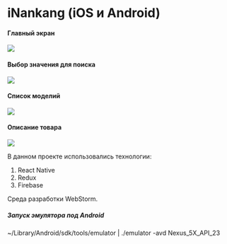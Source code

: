 # iNankang (iOS и Android)

<h4>Главный экран</h4>
<p align="left">
  <img src="https://firebasestorage.googleapis.com/v0/b/nankang-78d26.appspot.com/o/git%2F1.png?alt=media&token=27a03fd5-0099-4003-8dab-80b22ae518cf">
</p>

<h4>Выбор значения для поиска</h4>
<p align="left">
  <img src="https://firebasestorage.googleapis.com/v0/b/nankang-78d26.appspot.com/o/git%2F2.png?alt=media&token=3ce18270-63a6-4889-970a-2a6f5784bd22">
</p>

<h4>Список моделий</h4>
<p align="left">
  <img src="https://firebasestorage.googleapis.com/v0/b/nankang-78d26.appspot.com/o/git%2F3.png?alt=media&token=a8840a50-bf3f-4206-813c-2d175bde01ef">
</p>

<h4>Описание товара</h4>
<p align="left">
  <img src="https://firebasestorage.googleapis.com/v0/b/nankang-78d26.appspot.com/o/git%2F4.png?alt=media&token=67661583-0af9-43a3-97b5-858c816b4aeb">
</p>



В данном проекте использовались технологии:
<ol>
    <li>React Native</li>
    <li>Redux</li>
    <li>Firebase</li>
</ol>

Среда разработки WebStorm.


<h5>Запуск эмулятора под Android</h5>
~/Library/Android/sdk/tools/emulator | ./emulator -avd Nexus_5X_API_23